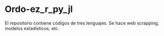 # Ordo-ez_r_py_jl
El repositorio contiene códigos de tres lenguajes. Se hace web scrapping, modelos estadísticos, etc.
